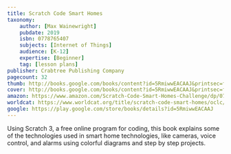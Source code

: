 ```yaml
---
title: Scratch Code Smart Homes
taxonomy:
	author: [Max Wainewright]
	pubdate: 2019
	isbn: 0778765407
	subjects: [Internet of Things]
	audience: [K-12]
	expertise: [Beginner]
	tag: [lesson plans]
publisher: Crabtree Publishing Company
pagecount: 32
thumb: http://books.google.com/books/content?id=5RmiwwEACAAJ&printsec=frontcover&img=1&zoom=1&imgtk=AFLRE73j286WTntxbM63sgYAMpewpEnXbfHFk_aLhgIA1-de7LG7B6JJExmmC_6HDhf0p1Umq5F3yZ7PLuZkXdromlxzNkVCwmwXA5ZbbcwmPNhTAxmEPZSBBgq6AYdMkH365ePfmgV-&source=gbs_api
cover: http://books.google.com/books/content?id=5RmiwwEACAAJ&printsec=frontcover&img=1&zoom=1&imgtk=AFLRE73j286WTntxbM63sgYAMpewpEnXbfHFk_aLhgIA1-de7LG7B6JJExmmC_6HDhf0p1Umq5F3yZ7PLuZkXdromlxzNkVCwmwXA5ZbbcwmPNhTAxmEPZSBBgq6AYdMkH365ePfmgV-&source=gbs_api
amazon: https://www.amazon.com/Scratch-Code-Smart-Homes-Challenge/dp/0778765687/ref=sr_1_1?keywords=smart+homes+wainewright+max&qid=1575245907&sr=8-1
worldcat: https://www.worldcat.org/title/scratch-code-smart-homes/oclc/1090700944&referer=brief_results
google: https://play.google.com/store/books/details?id=5RmiwwEACAAJ
---
```

Using Scratch 3, a free online program for coding, this book explains some of the technologies used in smart home technologies, like cameras, voice control, and alarms using colorful diagrams and step by step projects.